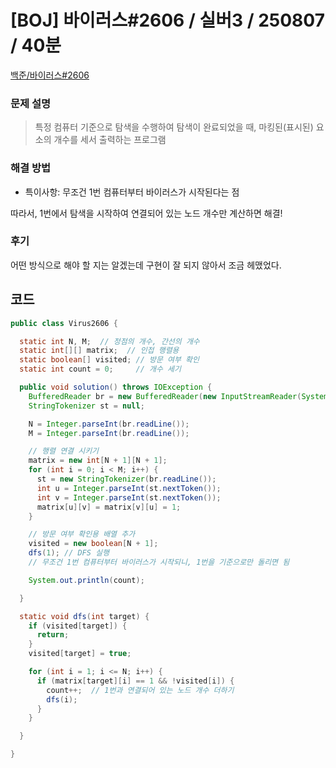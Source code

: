 # [BOJ] 바이러스#2606 / 실버3 / 250807 / 40분

[백준/바이러스#2606](https://www.acmicpc.net/problem/2606)

### 문제 설명

> 특정 컴퓨터 기준으로 탐색을 수행하여 탐색이 완료되었을 때, 마킹된(표시된) 요소의 개수를 세서 출력하는 프로그램

### 해결 방법

- 특이사항: 무조건 1번 컴퓨터부터 바이러스가 시작된다는 점

따라서, 1번에서 탐색을 시작하여 연결되어 있는 노드 개수만 계산하면 해결!

### 후기

어떤 방식으로 해야 할 지는 알겠는데 구현이 잘 되지 않아서 조금 헤맸었다.

## 코드

```java
public class Virus2606 {

  static int N, M;  // 정점의 개수, 간선의 개수
  static int[][] matrix;  // 인접 행렬용
  static boolean[] visited; // 방문 여부 확인
  static int count = 0;     // 개수 세기

  public void solution() throws IOException {
    BufferedReader br = new BufferedReader(new InputStreamReader(System.in));
    StringTokenizer st = null;

    N = Integer.parseInt(br.readLine());
    M = Integer.parseInt(br.readLine());

    // 행렬 연결 시키기
    matrix = new int[N + 1][N + 1];
    for (int i = 0; i < M; i++) {
      st = new StringTokenizer(br.readLine());
      int u = Integer.parseInt(st.nextToken());
      int v = Integer.parseInt(st.nextToken());
      matrix[u][v] = matrix[v][u] = 1;
    }

    // 방문 여부 확인용 배열 추가
    visited = new boolean[N + 1];
    dfs(1); // DFS 실행
    // 무조건 1번 컴퓨터부터 바이러스가 시작되니, 1번을 기준으로만 돌리면 됨

    System.out.println(count);

  }

  static void dfs(int target) {
    if (visited[target]) {
      return;
    }
    visited[target] = true;

    for (int i = 1; i <= N; i++) {
      if (matrix[target][i] == 1 && !visited[i]) {
        count++;  // 1번과 연결되어 있는 노드 개수 더하기
        dfs(i);
      }
    }

  }

}

```
